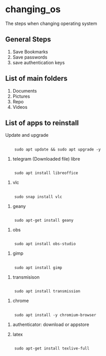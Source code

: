 # changing_os
The steps when changing operating system

## General Steps
1. Save Bookmarks
2. Save passwords
1. save authentication keys


## List of main folders
1. Documents
2. Pictures
3. Repo
4. Videos

## List of apps to reinstall
Update and upgrade 
##
        sudo apt update && sudo apt upgrade -y
        
1. telegram (Downloaded file)
libre
##
        sudo apt install libreoffice
        
1. vlc
##
        sudo snap install vlc
        
1. geany
##
        sudo apt-get install geany
1. obs
##
        sudo apt install obs-studio
1. gimp
##
        sudo apt install gimp
        
1. transmisison
##
        sudo apt install transmission
        
1. chrome
##
        sudo apt install -y chromium-browser

1. authenticator: download or appstore

1. latex
##
        sudo apt-get install texlive-full
